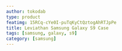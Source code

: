 ```yaml
---
author: tokodab
type: product
featimg: 15RCq-cYe0I-puTqKyCtQztogAhRTJpPe
title: Leviathan Samsung Galaxy S9 Case
tags: [samsung, galaxy, s9]
category: [samsung]
---
```

